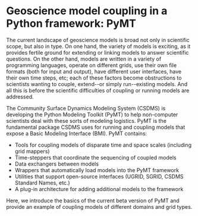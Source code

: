 # Geoscience model coupling in a Python framework: PyMT

The current landscape of geoscience models
is broad not only in scientific scope,
but also in type.
On one hand,
the variety of models is exciting,
as it provides fertile ground for extending or linking models
to answer scientific questions.
On the other hand,
models are written in a variety of programming languages,
operate on different grids,
use their own file formats (both for input and output),
have different user interfaces,
have their own time steps, etc;
each of these factors become obstructions
to scientists wanting to couple, extend--or simply run--existing models.
And all this is before the scientific difficulties
of coupling or running models are addressed.

The Community Surface Dynamics Modeling System (CSDMS)
is developing the Python Modeling Toolkit (PyMT)
to help non-computer scientists deal with these sorts of modeling logistics.
PyMT is the fundamental package CSDMS uses
for running and coupling models
that expose a Basic Modeling Interface (BMI).
PyMT contains:

* Tools for coupling models of disparate time and space
  scales (including grid mappers)
* Time-steppers that coordinate the sequencing of coupled models
* Data exchangers between models
* Wrappers that automatically load models into the PyMT framework
* Utilities that support open-source interfaces (UGRID, SGRID, CSDMS
  Standard Names, etc.)
* A plug-in architecture for adding additional models to the framework

Here,
we introduce the basics of the current beta version of PyMT
and provide an example of coupling models of different
domains and grid types.
